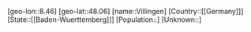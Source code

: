﻿---
location: [48.06,8.46]
type: City
tags:
- geo/City


SpocWebEntityId: 35304
isDeleted: false
confidential: public

---
[geo-lon::8.46]
[geo-lat::48.06]
[name::Villingen]
[Country::[[Germany]]]
[State::[[Baden-Wuerttemberg]]]
[Population::]
[Unknown::]

